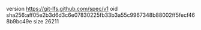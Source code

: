version https://git-lfs.github.com/spec/v1
oid sha256:aff05e2b3d6d3c6e07830225fb33b3a55c9967348b88002ff5fecf468b9bc49e
size 26211
